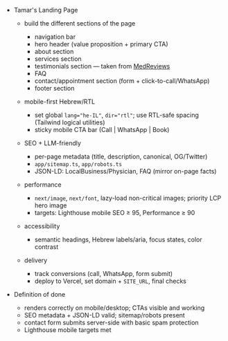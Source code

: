 - Tamar's Landing Page
  - build the different sections of the page
    - navigation bar
    - hero header (value proposition + primary CTA)
    - about section
    - services section
    - testimonials section — taken from [MedReviews](https://www.medreviews.co.il/provider/dr-koren-tamar)
    - FAQ
    - contact/appointment section (form + click-to-call/WhatsApp)
    - footer section

  - mobile-first Hebrew/RTL
    - set global `lang="he-IL"`, `dir="rtl"`; use RTL-safe spacing (Tailwind logical utilities)
    - sticky mobile CTA bar (Call | WhatsApp | Book)

  - SEO + LLM-friendly
    - per-page metadata (title, description, canonical, OG/Twitter)
    - `app/sitemap.ts`, `app/robots.ts`
    - JSON-LD: LocalBusiness/Physician, FAQ (mirror on-page facts)

  - performance
    - `next/image`, `next/font`, lazy-load non-critical images; priority LCP hero image
    - targets: Lighthouse mobile SEO ≥ 95, Performance ≥ 90

  - accessibility
    - semantic headings, Hebrew labels/aria, focus states, color contrast

  - delivery
    - track conversions (call, WhatsApp, form submit)
    - deploy to Vercel, set domain + `SITE_URL`, final checks

- Definition of done
  - renders correctly on mobile/desktop; CTAs visible and working
  - SEO metadata + JSON-LD valid; sitemap/robots present
  - contact form submits server-side with basic spam protection
  - Lighthouse mobile targets met
